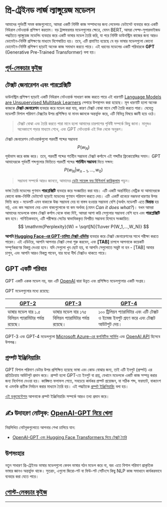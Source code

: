 <!--
CO_OP_TRANSLATOR_METADATA:
{
  "original_hash": "97836d30a6bec736f8e3b4411c572bc2",
  "translation_date": "2025-09-23T07:53:25+00:00",
  "source_file": "lessons/5-NLP/20-LangModels/README.md",
  "language_code": "bn"
}
-->
# প্রি-ট্রেইনড লার্জ ল্যাঙ্গুয়েজ মডেলস

আমাদের পূর্ববর্তী সমস্ত কাজগুলোতে, আমরা একটি নির্দিষ্ট কাজ সম্পাদনের জন্য লেবেলড ডেটাসেট ব্যবহার করে একটি নিউরাল নেটওয়ার্ক প্রশিক্ষণ করতাম। বড় ট্রান্সফরমার মডেলগুলোর ক্ষেত্রে, যেমন BERT, আমরা সেল্ফ-সুপারভাইজড পদ্ধতিতে ল্যাঙ্গুয়েজ মডেলিং ব্যবহার করে একটি ভাষার মডেল তৈরি করি, যা পরে নির্দিষ্ট ডাউনস্ট্রিম কাজের জন্য আরও ডোমেইন-নির্দিষ্ট প্রশিক্ষণের মাধ্যমে বিশেষায়িত হয়। তবে, এটি প্রমাণিত হয়েছে যে বড় ভাষার মডেলগুলো কোনো ডোমেইন-নির্দিষ্ট প্রশিক্ষণ ছাড়াই অনেক কাজ সমাধান করতে পারে। এই ধরনের মডেলের একটি পরিবারকে **GPT** (Generative Pre-Trained Transformer) বলা হয়।

## [পূর্ব-লেকচার কুইজ](https://ff-quizzes.netlify.app/en/ai/quiz/39)

## টেক্সট জেনারেশন এবং পারপ্লেক্সিটি

ডাউনস্ট্রিম প্রশিক্ষণ ছাড়াই একটি নিউরাল নেটওয়ার্ক সাধারণ কাজ করতে পারে এই ধারণাটি [Language Models are Unsupervised Multitask Learners](https://cdn.openai.com/better-language-models/language_models_are_unsupervised_multitask_learners.pdf) পেপারে উপস্থাপন করা হয়েছে। মূল ধারণাটি হলো অনেক কাজকে **টেক্সট জেনারেশন** ব্যবহার করে মডেল করা যায়, কারণ টেক্সট বোঝা মানে সেটি তৈরি করতে পারা। যেহেতু মডেলটি বিশাল পরিমাণ টেক্সটের উপর প্রশিক্ষিত যা মানব জ্ঞানকে অন্তর্ভুক্ত করে, এটি বিভিন্ন বিষয়ে জ্ঞানী হয়ে ওঠে।

> টেক্সট বোঝা এবং তৈরি করতে পারা মানে হলো আমাদের চারপাশের পৃথিবী সম্পর্কে কিছু জানা। মানুষও অনেকাংশে পড়ার মাধ্যমে শেখে, এবং GPT নেটওয়ার্ক এই দিক থেকে অনুরূপ।

টেক্সট জেনারেশন নেটওয়ার্কগুলো পরবর্তী শব্দের সম্ভাবনা $$P(w_N)$$ পূর্বাভাস করে কাজ করে। তবে, পরবর্তী শব্দের শর্তহীন সম্ভাবনা টেক্সট কর্পাসে এই শব্দটির ফ্রিকোয়েন্সির সমান। GPT আমাদেরকে পূর্ববর্তী শব্দগুলোর ভিত্তিতে পরবর্তী শব্দের **শর্তাধীন সম্ভাবনা** দিতে সক্ষম: $$P(w_N | w_{n-1}, ..., w_0)$$

> সম্ভাবনা সম্পর্কে আরও জানতে, আমাদের [ডেটা সায়েন্স ফর বিগিনার্স কারিকুলাম](https://github.com/microsoft/Data-Science-For-Beginners/tree/main/1-Introduction/04-stats-and-probability) পড়ুন।

ভাষা তৈরি মডেলের গুণমান **পারপ্লেক্সিটি** ব্যবহার করে সংজ্ঞায়িত করা যায়। এটি একটি অন্তর্নিহিত মেট্রিক যা আমাদেরকে কোনো কাজ-নির্দিষ্ট ডেটাসেট ছাড়াই মডেলের গুণমান পরিমাপ করতে দেয়। এটি *একটি বাক্যের সম্ভাবনা* ধারণার উপর ভিত্তি করে - মডেলটি এমন বাক্যকে উচ্চ সম্ভাবনা দেয় যা বাস্তব হওয়ার সম্ভাবনা বেশি (অর্থাৎ মডেলটি এতে **বিভ্রান্ত** হয় না), এবং কম সম্ভাবনা দেয় এমন বাক্যগুলোকে যা কম অর্থবহ (যেমন *Can it does what?*)। যখন আমরা আমাদের মডেলকে বাস্তব টেক্সট কর্পাস থেকে বাক্য দিই, আমরা আশা করি সেগুলোর সম্ভাবনা বেশি হবে এবং **পারপ্লেক্সিটি** কম হবে। গাণিতিকভাবে, এটি পরীক্ষার সেটের স্বাভাবিককৃত বিপরীত সম্ভাবনা হিসাবে সংজ্ঞায়িত:
$$
\mathrm{Perplexity}(W) = \sqrt[N]{1\over P(W_1,...,W_N)}
$$ 

**আপনি [Hugging Face-এর GPT-চালিত টেক্সট এডিটর](https://transformer.huggingface.co/doc/gpt2-large)** ব্যবহার করে টেক্সট জেনারেশনের সাথে পরীক্ষা করতে পারেন। এই এডিটরে, আপনি আপনার টেক্সট লেখা শুরু করবেন, এবং **[TAB]** চাপলে আপনাকে কয়েকটি সম্পূর্ণকরণের বিকল্প দেওয়া হবে। যদি সেগুলো খুব ছোট হয়, বা আপনি সেগুলোতে সন্তুষ্ট না হন - [TAB] আবার চাপুন, এবং আপনি আরও বিকল্প পাবেন, যার মধ্যে দীর্ঘ টেক্সটও থাকতে পারে।

## GPT একটি পরিবার

GPT একটি একক মডেল নয়, বরং এটি [OpenAI](https://openai.com) দ্বারা উন্নত এবং প্রশিক্ষিত মডেলগুলোর একটি সংগ্রহ।

GPT মডেলগুলোর মধ্যে রয়েছে:

| [GPT-2](https://huggingface.co/docs/transformers/model_doc/gpt2#openai-gpt2) | [GPT-3](https://openai.com/research/language-models-are-few-shot-learners) | [GPT-4](https://openai.com/gpt-4) |
| -- | -- | -- |
| ভাষার মডেল যার ১.৫ বিলিয়ন প্যারামিটার পর্যন্ত রয়েছে। | ভাষার মডেল যার ১৭৫ বিলিয়ন প্যারামিটার পর্যন্ত রয়েছে। | ১০০ ট্রিলিয়ন প্যারামিটার এবং এটি টেক্সট ও ইমেজ ইনপুট গ্রহণ করে এবং টেক্সট আউটপুট দেয়। |

GPT-3 এবং GPT-4 মডেলগুলো [Microsoft Azure-এর কগনিটিভ সার্ভিস](https://azure.microsoft.com/en-us/services/cognitive-services/openai-service/#overview?WT.mc_id=academic-77998-cacaste) এবং [OpenAI API](https://openai.com/api/) হিসেবে উপলব্ধ।

## প্রম্পট ইঞ্জিনিয়ারিং

GPT বিশাল পরিমাণ ডেটার উপর প্রশিক্ষিত হয়েছে ভাষা এবং কোড বোঝার জন্য, তাই এটি ইনপুট (প্রম্পট) এর প্রতিক্রিয়ায় আউটপুট প্রদান করে। প্রম্পট হলো GPT-তে ইনপুট বা প্রশ্ন, যেখানে মডেলকে একটি কাজ সম্পন্ন করার জন্য নির্দেশনা দেওয়া হয়। কাঙ্ক্ষিত ফলাফল পেতে, সবচেয়ে কার্যকর প্রম্পট প্রয়োজন, যা সঠিক শব্দ, ফরম্যাট, বাক্যাংশ বা এমনকি প্রতীক নির্বাচন করার মাধ্যমে তৈরি হয়। এই পদ্ধতিকে [প্রম্পট ইঞ্জিনিয়ারিং](https://learn.microsoft.com/en-us/shows/ai-show/the-basics-of-prompt-engineering-with-azure-openai-service?WT.mc_id=academic-77998-bethanycheum) বলা হয়।

[এই ডকুমেন্টেশন](https://learn.microsoft.com/en-us/semantic-kernel/prompt-engineering/?WT.mc_id=academic-77998-bethanycheum) আপনাকে প্রম্পট ইঞ্জিনিয়ারিং সম্পর্কে আরও তথ্য প্রদান করে।

## ✍️ উদাহরণ নোটবুক: [OpenAI-GPT নিয়ে খেলা](GPT-PyTorch.ipynb)

নিম্নলিখিত নোটবুকগুলোতে আপনার শেখা চালিয়ে যান:

* [OpenAI-GPT এবং Hugging Face Transformers দিয়ে টেক্সট তৈরি](GPT-PyTorch.ipynb)

## উপসংহার

নতুন সাধারণ প্রি-ট্রেইনড ভাষার মডেলগুলো কেবল ভাষার গঠন মডেল করে না, বরং এতে বিশাল পরিমাণ প্রাকৃতিক ভাষার জ্ঞানও অন্তর্ভুক্ত থাকে। সুতরাং, এগুলো জিরো-শট বা ফিউ-শট সেটিংসে কিছু NLP কাজ সমাধানে কার্যকরভাবে ব্যবহার করা যেতে পারে।

## [পোস্ট-লেকচার কুইজ](https://ff-quizzes.netlify.app/en/ai/quiz/40)

---

